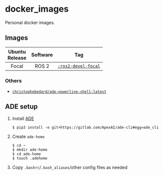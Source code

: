 # docker_images

Personal docker images.

## Images

|Ubuntu<br>Release|Software|Tag|
|:---------------:|:------:|:-:|
|Focal|ROS 2|[`:ros2-devel-focal`](https://github.com/christophebedard/docker_images/blob/master/ros2/focal/Dockerfile)|

### Others

* [`christophebedard/ade-powerline-shell:latest`](https://github.com/christophebedard/ade-powerline-shell)

## ADE setup

1. Install [ADE](https://ade-cli.readthedocs.io/en/latest/)
   ```shell
   $ pip3 install -e git+https://gitlab.com/ApexAI/ade-cli#egg=ade_cli
   ```
1. Create `ade-home`
   ```shell
   $ cd ~
   $ mkdir ade-home
   $ cd ade-home
   $ touch .adehome
   ```
1. Copy `.bashrc`/`.bash_aliases`/other config files as needed
